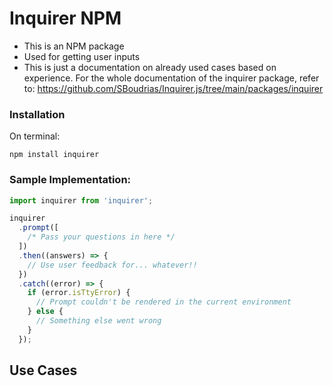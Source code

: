 # Inquirer NPM
<div>
    <ul>
        <li>This is an NPM package</li>
        <li>Used for getting user inputs </li>
        <li>This is just a documentation on already used cases based on experience. For the whole documentation of the inquirer package, refer to: <a href="https://github.com/SBoudrias/Inquirer.js/tree/main/packages/inquirer">https://github.com/SBoudrias/Inquirer.js/tree/main/packages/inquirer</a></li>
    </ul>
</div>

### Installation
On terminal:
```shell
npm install inquirer
```

### Sample Implementation:
```javascript
import inquirer from 'inquirer';

inquirer
  .prompt([
    /* Pass your questions in here */
  ])
  .then((answers) => {
    // Use user feedback for... whatever!!
  })
  .catch((error) => {
    if (error.isTtyError) {
      // Prompt couldn't be rendered in the current environment
    } else {
      // Something else went wrong
    }
  });
```

## Use Cases
### 